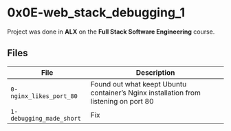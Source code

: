 # 0x0E-web_stack_debugging_1
Project was done in **ALX** on the **Full Stack Software Engineering** course.

## Files
| **File** | **Description** |
| -------- | ----------- |
| `0-nginx_likes_port_80` | Found out what keept Ubuntu container’s Nginx installation from listening on port 80 |
| `1-debugging_made_short` | Fix |
